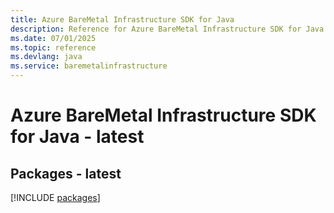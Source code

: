 ```yaml
---
title: Azure BareMetal Infrastructure SDK for Java
description: Reference for Azure BareMetal Infrastructure SDK for Java
ms.date: 07/01/2025
ms.topic: reference
ms.devlang: java
ms.service: baremetalinfrastructure
---
```

# Azure BareMetal Infrastructure SDK for Java - latest
## Packages - latest
[!INCLUDE [packages](baremetal-infrastructure-index.md)]